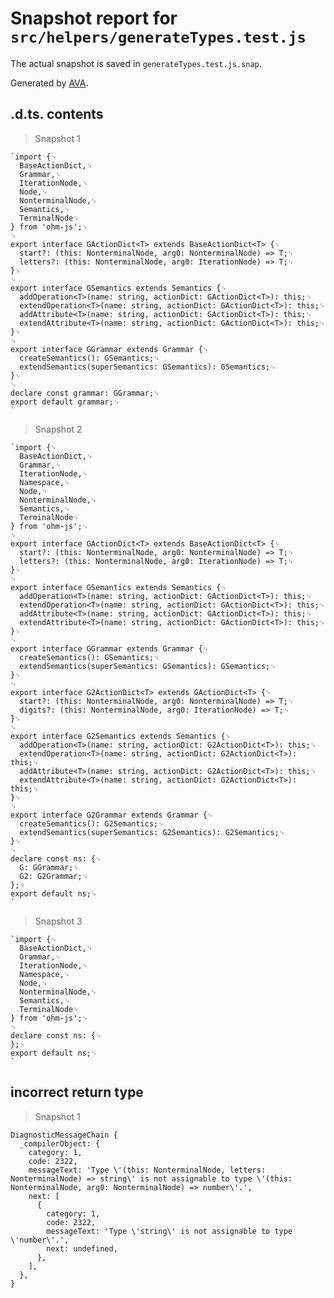 # Snapshot report for `src/helpers/generateTypes.test.js`

The actual snapshot is saved in `generateTypes.test.js.snap`.

Generated by [AVA](https://avajs.dev).

## .d.ts. contents

> Snapshot 1

    `import {␊
      BaseActionDict,␊
      Grammar,␊
      IterationNode,␊
      Node,␊
      NonterminalNode,␊
      Semantics,␊
      TerminalNode␊
    } from 'ohm-js';␊
    ␊
    export interface GActionDict<T> extends BaseActionDict<T> {␊
      start?: (this: NonterminalNode, arg0: NonterminalNode) => T;␊
      letters?: (this: NonterminalNode, arg0: IterationNode) => T;␊
    }␊
    ␊
    export interface GSemantics extends Semantics {␊
      addOperation<T>(name: string, actionDict: GActionDict<T>): this;␊
      extendOperation<T>(name: string, actionDict: GActionDict<T>): this;␊
      addAttribute<T>(name: string, actionDict: GActionDict<T>): this;␊
      extendAttribute<T>(name: string, actionDict: GActionDict<T>): this;␊
    }␊
    ␊
    export interface GGrammar extends Grammar {␊
      createSemantics(): GSemantics;␊
      extendSemantics(superSemantics: GSemantics): GSemantics;␊
    }␊
    ␊
    declare const grammar: GGrammar;␊
    export default grammar;␊
    `

> Snapshot 2

    `import {␊
      BaseActionDict,␊
      Grammar,␊
      IterationNode,␊
      Namespace,␊
      Node,␊
      NonterminalNode,␊
      Semantics,␊
      TerminalNode␊
    } from 'ohm-js';␊
    ␊
    export interface GActionDict<T> extends BaseActionDict<T> {␊
      start?: (this: NonterminalNode, arg0: NonterminalNode) => T;␊
      letters?: (this: NonterminalNode, arg0: IterationNode) => T;␊
    }␊
    ␊
    export interface GSemantics extends Semantics {␊
      addOperation<T>(name: string, actionDict: GActionDict<T>): this;␊
      extendOperation<T>(name: string, actionDict: GActionDict<T>): this;␊
      addAttribute<T>(name: string, actionDict: GActionDict<T>): this;␊
      extendAttribute<T>(name: string, actionDict: GActionDict<T>): this;␊
    }␊
    ␊
    export interface GGrammar extends Grammar {␊
      createSemantics(): GSemantics;␊
      extendSemantics(superSemantics: GSemantics): GSemantics;␊
    }␊
    ␊
    export interface G2ActionDict<T> extends GActionDict<T> {␊
      start?: (this: NonterminalNode, arg0: NonterminalNode) => T;␊
      digits?: (this: NonterminalNode, arg0: IterationNode) => T;␊
    }␊
    ␊
    export interface G2Semantics extends Semantics {␊
      addOperation<T>(name: string, actionDict: G2ActionDict<T>): this;␊
      extendOperation<T>(name: string, actionDict: G2ActionDict<T>): this;␊
      addAttribute<T>(name: string, actionDict: G2ActionDict<T>): this;␊
      extendAttribute<T>(name: string, actionDict: G2ActionDict<T>): this;␊
    }␊
    ␊
    export interface G2Grammar extends Grammar {␊
      createSemantics(): G2Semantics;␊
      extendSemantics(superSemantics: G2Semantics): G2Semantics;␊
    }␊
    ␊
    declare const ns: {␊
      G: GGrammar;␊
      G2: G2Grammar;␊
    };␊
    export default ns;␊
    `

> Snapshot 3

    `import {␊
      BaseActionDict,␊
      Grammar,␊
      IterationNode,␊
      Namespace,␊
      Node,␊
      NonterminalNode,␊
      Semantics,␊
      TerminalNode␊
    } from 'ohm-js';␊
    ␊
    declare const ns: {␊
    };␊
    export default ns;␊
    `

## incorrect return type

> Snapshot 1

    DiagnosticMessageChain {
      _compilerObject: {
        category: 1,
        code: 2322,
        messageText: 'Type \'(this: NonterminalNode, letters: NonterminalNode) => string\' is not assignable to type \'(this: NonterminalNode, arg0: NonterminalNode) => number\'.',
        next: [
          {
            category: 1,
            code: 2322,
            messageText: 'Type \'string\' is not assignable to type \'number\'.',
            next: undefined,
          },
        ],
      },
    }
